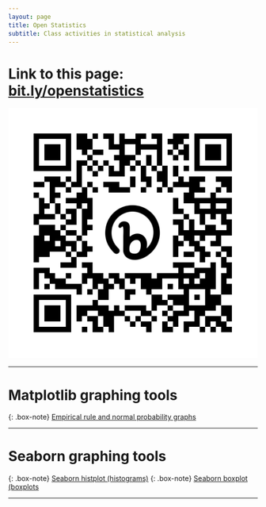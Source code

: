 ```yaml
---
layout: page
title: Open Statistics
subtitle: Class activities in statistical analysis
---
```


# Link to this page: [bit.ly/openstatistics](https://shandran.github.io/openstatistics/)
![Link to this page](assets/img/bit.ly_openstatistics.png)

---

# Matplotlib graphing tools

{: .box-note}
[Empirical rule and normal probability graphs](https://drive.google.com/file/d/1_LOWbI3BEQ9mpcVeGC92m9ItKdmmctNb/view?usp=sharing)

---

# Seaborn graphing tools

{: .box-note}
[Seaborn histplot (histograms)](https://colab.research.google.com/drive/1Av2wAECPZtGYZCTQmRLVhjBKxpgmvgIZ?usp=sharing)
{: .box-note}
[Seaborn boxplot (boxplots](https://colab.research.google.com/drive/1f1XD45gA0wYUsqysBefHpwiSQtYJ5HUe?usp=sharing)

---
